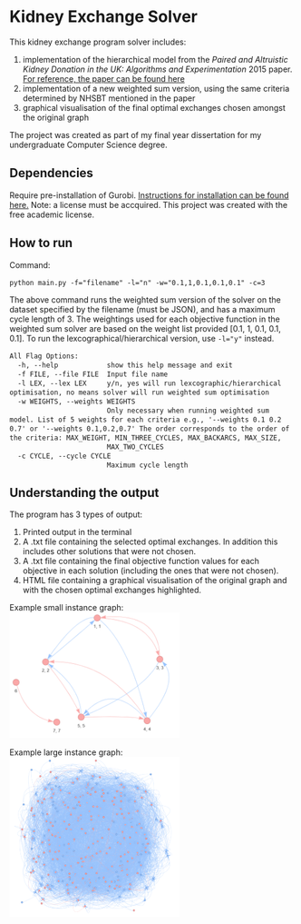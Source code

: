 ﻿# Kidney Exchange Solver
This kidney exchange program solver includes:
1) implementation of the hierarchical model from the *Paired and Altruistic Kidney Donation in the UK: Algorithms and Experimentation* 2015 paper. [For reference, the paper can be found here](https://dl.acm.org/doi/10.1145/2670129)
2) implementation of a new weighted sum version, using the same criteria determined by NHSBT mentioned in the paper
3) graphical visualisation of the final optimal exchanges chosen amongst the original graph

The project was created as part of my final year dissertation for my undergraduate Computer Science degree.

## Dependencies
Require pre-installation of Gurobi. [Instructions for installation can be found here.](https://support.gurobi.com/hc/en-us/articles/14799677517585-Getting-Started-with-Gurobi-Optimizer)
Note: a license must be accquired. This project was created with the free academic license.

## How to run
Command:
```
python main.py -f="filename" -l="n" -w="0.1,1,0.1,0.1,0.1" -c=3
```
The above command runs the weighted sum version of the solver on the dataset specified by the filename (must be JSON), and has a maximum cycle length of 3. The weightings used for each objective function in the weighted sum solver are based on the weight list provided [0.1, 1, 0.1, 0.1, 0.1].
To run the lexcographical/hierarchical version, use `-l="y"` instead.   

```
All Flag Options:
  -h, --help            show this help message and exit
  -f FILE, --file FILE  Input file name
  -l LEX, --lex LEX     y/n, yes will run lexcographic/hierarchical optimisation, no means solver will run weighted sum optimisation
  -w WEIGHTS, --weights WEIGHTS
                        Only necessary when running weighted sum model. List of 5 weights for each criteria e.g., '--weights 0.1 0.2 0.7' or '--weights 0.1,0.2,0.7' The order corresponds to the order of the criteria: MAX_WEIGHT, MIN_THREE_CYCLES, MAX_BACKARCS, MAX_SIZE,
                        MAX_TWO_CYCLES
  -c CYCLE, --cycle CYCLE
                        Maximum cycle length
```

## Understanding the output
The program has 3 types of output:
1) Printed output in the terminal
2) A .txt file containing the selected optimal exchanges. In addition this includes other solutions that were not chosen.
3) A .txt file containing the final objective function values for each objective in each solution (including the ones that were not chosen).
4) HTML file containing a graphical visualisation of the original graph and with the chosen optimal exchanges highlighted.

Example small instance graph:    
<img src="https://github.com/lamb-chen/kidney-exchange-solver/blob/main/resources/small_instance_2.png" width="300">  

Example large instance graph:   
<img src="https://github.com/lamb-chen/kidney-exchange-solver/blob/main/resources/large_instance.png" width="300"> 
